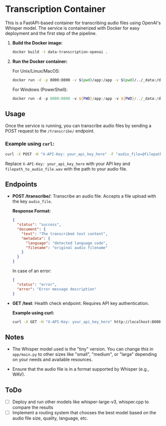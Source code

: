 # Transcription Container

This is a FastAPI-based container for transcribing audio files using OpenAI's Whisper model. The service is containerized with Docker for easy deployment and the first step of the pipeline.

1. **Build the Docker image:**
   ```bash
   docker build -t data-transcription-openai .    
   ```

2. **Run the Docker container:**
   
   For Unix/Linux/MacOS:
   ```bash
   docker run -d -p 8000:8000 -v $(pwd)/app:/app -v $(pwd)/../_data:/data-transcription-openai data-transcription-openai
   ```

   For Windows (PowerShell):
   ```powershell
   docker run -d -p 8000:8000 -v ${PWD}/app:/app -v ${PWD}/../_data:/data-transcription-openai data-transcription-openai
   ```

## Usage

Once the service is running, you can transcribe audio files by sending a POST request to the `/transcribe/` endpoint.

### Example using `curl`:

```bash
curl -X POST -H "X-API-Key: your_api_key_here" -F "audio_file=@filepath_to_audio_file.wav" http://localhost:8000/transcribe/
```

Replace `X-API-Key: your_api_key_here` with your API key and `filepath_to_audio_file.wav` with the path to your audio file.

## Endpoints

- **POST /transcribe/**: Transcribe an audio file. Accepts a file upload with the key `audio_file`.
  
  **Response Format:**
  ```json
  {
    "status": "success",
    "document": {
      "text": "The transcribed text content",
      "metadata": {
        "language": "detected language code",
        "filename": "original audio filename"
      }
    }
  }
  ```

  In case of an error:
  ```json
  {
    "status": "error",
    "error": "Error message description"
  }
  ```

- **GET /test**: Health check endpoint. Requires API key authentication.
  
   **Example using curl:**
  ```bash
  curl -X GET -H "X-API-Key: your_api_key_here" http://localhost:8000/test
  ```

## Notes

- The Whisper model used is the "tiny" version. You can change this in `app/main.py` to other sizes like "small", "medium", or "large" depending on your needs and available resources.

- Ensure that the audio file is in a format supported by Whisper (e.g., WAV).

## ToDo
- [ ] Deploy and run other models like whisper-large-v3, whisper.cpp to compare the results
- [ ] Implement a routing system that chooses the best model based on the audio file size, quality, language, etc.